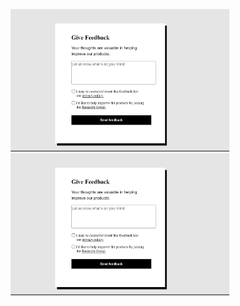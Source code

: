 <p align="center">
  <img src="image.png" width="350" title="hover text">
  <img src="image.png" width="350" alt="accessibility text">
</p>